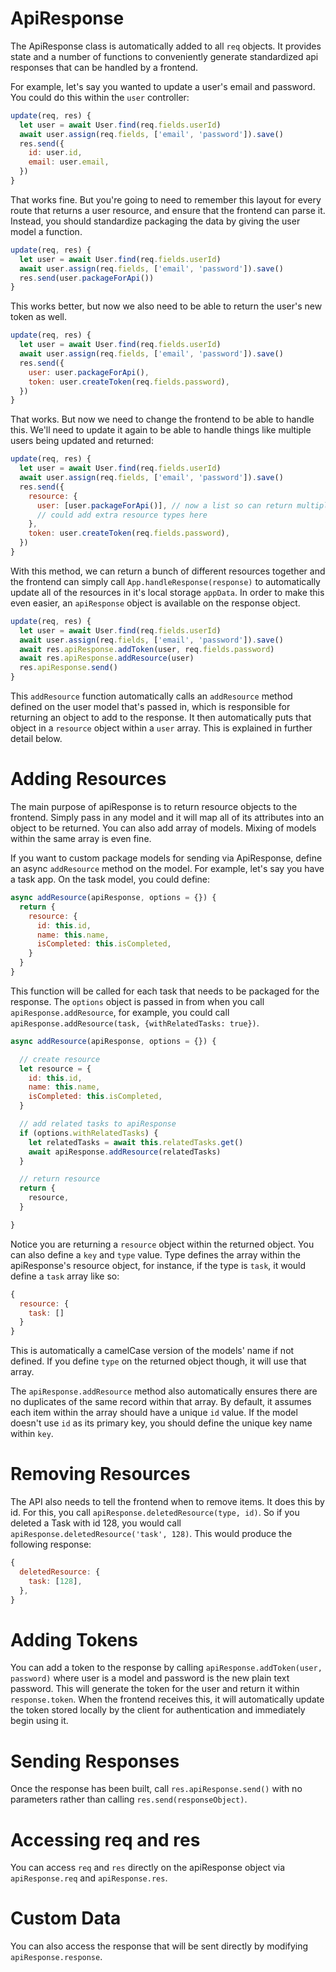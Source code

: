 # ApiResponse

The ApiResponse class is automatically added to all `req` objects. It provides state and a number of functions to conveniently generate standardized api responses that can be handled by a frontend.

For example, let's say you wanted to update a user's email and password. You could do this within the `user` controller:

```js
update(req, res) {
  let user = await User.find(req.fields.userId)
  await user.assign(req.fields, ['email', 'password']).save()
  res.send({
    id: user.id,
    email: user.email,
  })
}
```

That works fine. But you're going to need to remember this layout for every route that returns a user resource, and ensure that the frontend can parse it. Instead, you should standardize packaging the data by giving the user model a function.

```js
update(req, res) {
  let user = await User.find(req.fields.userId)
  await user.assign(req.fields, ['email', 'password']).save()
  res.send(user.packageForApi())
}
```

This works better, but now we also need to be able to return the user's new token as well.

```js
update(req, res) {
  let user = await User.find(req.fields.userId)
  await user.assign(req.fields, ['email', 'password']).save()
  res.send({
    user: user.packageForApi(),
    token: user.createToken(req.fields.password),
  })
}
```

That works. But now we need to change the frontend to be able to handle this. We'll need to update it again to be able to handle things like multiple users being updated and returned:

```js
update(req, res) {
  let user = await User.find(req.fields.userId)
  await user.assign(req.fields, ['email', 'password']).save()
  res.send({
    resource: {
      user: [user.packageForApi()], // now a list so can return multiple
      // could add extra resource types here
    },
    token: user.createToken(req.fields.password),
  })
}
```

With this method, we can return a bunch of different resources together and the frontend can simply call `App.handleResponse(response)` to automatically update all of the resources in it's local storage `appData`. In order to make this even easier, an `apiResponse` object is available on the response object.

```js
update(req, res) {
  let user = await User.find(req.fields.userId)
  await user.assign(req.fields, ['email', 'password']).save()
  await res.apiResponse.addToken(user, req.fields.password)
  await res.apiResponse.addResource(user)
  res.apiResponse.send()
}
```

This `addResource` function automatically calls an `addResource` method defined on the user model that's passed in, which is responsible for returning an object to add to the response. It then automatically puts that object in a `resource` object within a `user` array. This is explained in further detail below.

# Adding Resources

The main purpose of apiResponse is to return resource objects to the frontend. Simply pass in any model and it will map all of its attributes into an object to be returned. You can also add array of models. Mixing of models within the same array is even fine.

If you want to custom package models for sending via ApiResponse, define an async `addResource` method on the model. For example, let's say you have a task app. On the task model, you could define:

```js
async addResource(apiResponse, options = {}) {
  return {
    resource: {
      id: this.id,
      name: this.name,
      isCompleted: this.isCompleted,
    }
  }
}
```

This function will be called for each task that needs to be packaged for the response. The `options` object is passed in from when you call `apiResponse.addResource`, for example, you could call `apiResponse.addResource(task, {withRelatedTasks: true})`.

```js
async addResource(apiResponse, options = {}) {

  // create resource
  let resource = {
    id: this.id,
    name: this.name,
    isCompleted: this.isCompleted,
  }

  // add related tasks to apiResponse
  if (options.withRelatedTasks) {
    let relatedTasks = await this.relatedTasks.get()
    await apiResponse.addResource(relatedTasks)
  }

  // return resource
  return {
    resource,
  }

}
```

Notice you are returning a `resource` object within the returned object. You can also define a `key` and `type` value. Type defines the array within the apiResponse's resource object, for instance, if the type is `task`, it would define a `task` array like so:

```js
{
  resource: {
    task: []
  }
}
```

This is automatically a camelCase version of the models' name if not defined. If you define `type` on the returned object though, it will use that array.

The `apiResponse.addResource` method also automatically ensures there are no duplicates of the same record within that array. By default, it assumes each item within the array should have a unique `id` value. If the model doesn't use `id` as its primary key, you should define the unique key name within `key`.

# Removing Resources

The API also needs to tell the frontend when to remove items. It does this by id. For this, you call `apiResponse.deletedResource(type, id)`. So if you deleted a Task with id 128, you would call `apiResponse.deletedResource('task', 128)`. This would produce the following response:

```js
{
  deletedResource: {
    task: [128],
  },
}
```

# Adding Tokens

You can add a token to the response by calling `apiResponse.addToken(user, password)` where user is a model and password is the new plain text password. This will generate the token for the user and return it within `response.token`. When the frontend receives this, it will automatically update the token stored locally by the client for authentication and immediately begin using it.

# Sending Responses

Once the response has been built, call `res.apiResponse.send()` with no parameters rather than calling `res.send(responseObject)`.

# Accessing req and res

You can access `req` and `res` directly on the apiResponse object via `apiResponse.req` and `apiResponse.res`.

# Custom Data

You can also access the response that will be sent directly by modifying `apiResponse.response`.
